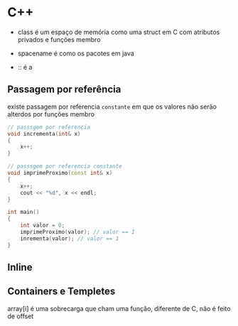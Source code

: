 # C++

- class é um espaço de memória como uma struct em C com atributos privados e funções membro  

- spacename é como os pacotes em java

- :: é a 

## Passagem por referência
existe passagem por referencia `constante` em que os valores não serão alterdos por funções membro

``` cpp
// passsgem por referencia
void incrementa(int& x)
{
    x++;
}

// passsgem por referencia constante
void imprimeProximo(const int& x)
{
    x++;
    cout << "%d", x << endl;
}

int main()
{
    int valor = 0;
    imprimeProximo(valor); // valor == 1
    inrementa(valor); // valor == 1
}
```
## Inline

## Containers e Templetes
array[i] é uma sobrecarga que cham uma função, diferente de C, não é feito de offset 

